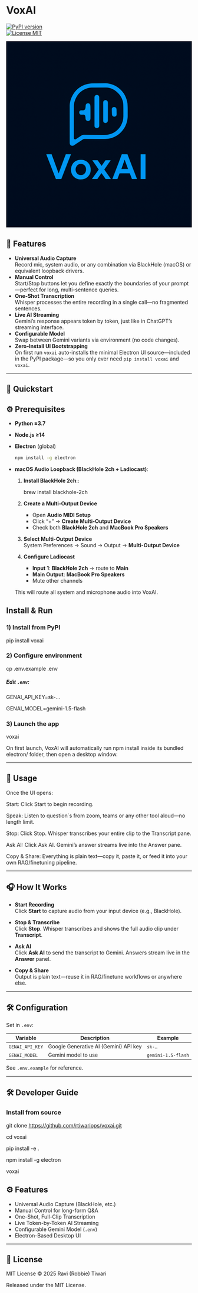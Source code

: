 # VoxAI
[![PyPI version](https://img.shields.io/pypi/v/voxai)](https://pypi.org/project/voxai/)  
[![License MIT](https://img.shields.io/pypi/l/voxai)](https://github.com/rtiwariops/voxai/blob/main/LICENSE)  

![VoxAI Logo](https://raw.githubusercontent.com/rtiwariops/voxai/main/assets/logo.png)

## 🚀 Features

- **Universal Audio Capture**  
  Record mic, system audio, or any combination via BlackHole (macOS) or equivalent loopback drivers.  
- **Manual Control**  
  Start/Stop buttons let you define exactly the boundaries of your prompt—perfect for long, multi-sentence queries.  
- **One-Shot Transcription**  
  Whisper processes the entire recording in a single call—no fragmented sentences.  
- **Live AI Streaming**  
  Gemini’s response appears token by token, just like in ChatGPT’s streaming interface.  
- **Configurable Model**  
  Swap between Gemini variants via environment (no code changes).  
- **Zero-Install UI Bootstrapping**  
  On first run `voxai` auto-installs the minimal Electron UI source—included in the PyPI package—so you only ever need `pip install voxai` and `voxai`.  

---

## 🎯 Quickstart

## ⚙️ Prerequisites

- **Python ≥3.7**  
- **Node.js ≥14**  
- **Electron** (global)  
  ```bash
  npm install -g electron

- **macOS Audio Loopback (BlackHole 2ch + Ladiocast)**:
    
   1. **Install BlackHole 2ch**::

       brew install blackhole-2ch

  2. **Create a Multi-Output Device**  
     - Open **Audio MIDI Setup**  
     - Click “+” → **Create Multi-Output Device**  
     - Check both **BlackHole 2ch** and **MacBook Pro Speakers**

  3. **Select Multi-Output Device**  
     System Preferences → Sound → Output → **Multi-Output Device**

  4. **Configure Ladiocast**  
     - **Input 1**: **BlackHole 2ch** → route to **Main**  
     - **Main Output**: **MacBook Pro Speakers**  
     - Mute other channels

  This will route all system and microphone audio into VoxAI.

## Install & Run
### 1) Install from PyPI
pip install voxai

### 2) Configure environment
cp .env.example .env

##### Edit `.env`:
GENAI_API_KEY=sk-…

GENAI_MODEL=gemini-1.5-flash

### 3) Launch the app
voxai

On first launch, VoxAI will automatically run npm install inside its bundled electron/ folder, then open a desktop window.

---

## 📖 Usage
Once the UI opens:

Start: Click Start to begin recording.

Speak: Listen to question`s from zoom, teams or any other tool aloud—no length limit.

Stop: Click Stop. Whisper transcribes your entire clip to the Transcript pane.

Ask AI: Click Ask AI. Gemini’s answer streams live into the Answer pane.

Copy & Share: Everything is plain text—copy it, paste it, or feed it into your own RAG/finetuning pipeline.

---

## 🎧 How It Works

- **Start Recording**  
  Click **Start** to capture audio from your input device (e.g., BlackHole).

- **Stop & Transcribe**  
  Click **Stop**. Whisper transcribes and shows the full audio clip under **Transcript**.

- **Ask AI**  
  Click **Ask AI** to send the transcript to Gemini. Answers stream live in the **Answer** panel.

- **Copy & Share**  
  Output is plain text—reuse it in RAG/finetune workflows or anywhere else.

---

## 🛠 Configuration

Set in `.env`:

| Variable        | Description                                | Example             |
|-----------------|--------------------------------------------|---------------------|
| `GENAI_API_KEY` | Google Generative AI (Gemini) API key      | `sk-…`              |
| `GENAI_MODEL`   | Gemini model to use                        | `gemini-1.5-flash`  |

See `.env.example` for reference.

---

## 🛠️ Developer Guide

### Install from source
git clone https://github.com/rtiwariops/voxai.git

cd voxai

pip install -e .

npm install -g electron

voxai

## ⚙️ Features

- Universal Audio Capture (BlackHole, etc.)
- Manual Control for long-form Q&A
- One-Shot, Full-Clip Transcription
- Live Token-by-Token AI Streaming
- Configurable Gemini Model (`.env`)
- Electron-Based Desktop UI

---

## 📜 License

MIT License © 2025 Ravi (Robbie) Tiwari

Released under the MIT License.